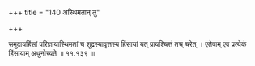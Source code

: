 +++
title = "140 अस्थिमतान् तु"

+++

समुदायहिंसां परिज्ञायास्थिमतां च शूद्रस्यावृत्तस्य हिंसायां यत् प्रायश्चित्तं तच् चरेत् । एतेषाम् एव प्रत्येकं हिंसायाम् अधुनोच्यते ॥ ११.१३९ ॥